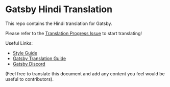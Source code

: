
# Gatsby Hindi Translation

This repo contains the Hindi translation for Gatsby.

Please refer to the [Translation Progress Issue](https://github.com/gatsbyjs/gatsby-hi/issues/1) to start translating!

Useful Links:

* [Style Guide](/style-guide.md)
* [Gatsby Translation Guide](https://www.gatsbyjs.org/contributing/gatsby-docs-translation-guide/)
* [Gatsby Discord](https://gatsby.dev/discord)

(Feel free to translate this document and add any content you feel would be useful to contributors).
  